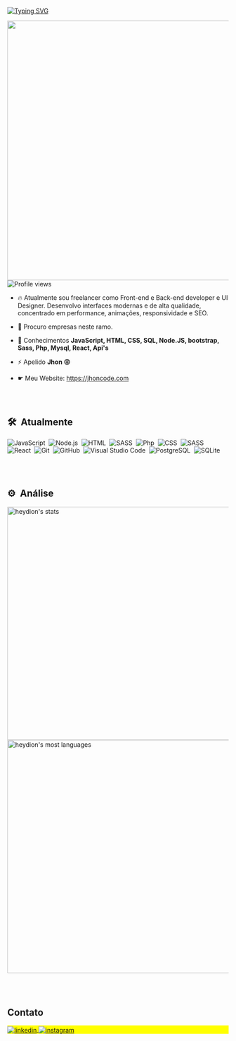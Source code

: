 [![Typing SVG](https://readme-typing-svg.herokuapp.com/?color=00bfbf&size=35&&vLeft=true&width=1000&lines=HELLO,+MY+NAME+is+Heydion+Sol;I'm+32+years+old;I+from+Brasil,+RJ;Be+Welcome!+:%29)](https://git.io/typing-svg)


<img align="right" height="590em" src="https://raw.githubusercontent.com/gist/heydion/e8718c6ba9dc402bdbbb2c546b1f2a4a/raw/f9e1ec62ca3d7135f6ad2f04ec629dc3f4a21b05/githubcard.svg"/>

<p align="left"> <img src="https://komarev.com/ghpvc/?username=heydion&color=yellow" alt="Profile views" /> </p>

- 🔥 Atualmente sou freelancer como Front-end e Back-end developer e UI Designer. Desenvolvo interfaces modernas e de alta qualidade, concentrado em performance, animações, responsividade e SEO.

- 🔭 Procuro empresas neste ramo.

- 💬 Conhecimentos **JavaScript, HTML, CSS, SQL, Node.JS, bootstrap, Sass, Php, Mysql, React, Api's**

- ⚡ Apelido **Jhon 😜**

- ☛ Meu Website: https://jhoncode.com





<br><br>

## 🛠 &nbsp;Atualmente

![JavaScript](https://img.shields.io/badge/-JavaScript-05122A?style=flat&logo=javascript)&nbsp;
![Node.js](https://img.shields.io/badge/-Node.js-05122A?style=flat&logo=node.js)&nbsp;
![HTML](https://img.shields.io/badge/-HTML-05122A?style=flat&logo=HTML5)&nbsp;
![SASS](https://img.shields.io/badge/-SASS-05122A?style=flat&logo=sass)&nbsp;
![Php](https://img.shields.io/badge/-PHP-05122A?style=flat&logo=php)&nbsp;
![CSS](https://img.shields.io/badge/-CSS-05122A?style=flat&logo=CSS3&logoColor=1572B6)&nbsp;
![SASS](https://img.shields.io/badge/-SASS-05122A?style=flat&logo=sass&logoColor=1572B6)&nbsp;
![React](https://img.shields.io/badge/-React-05122A?style=flat&logo=react)&nbsp;
![Git](https://img.shields.io/badge/-Git-05122A?style=flat&logo=git)&nbsp;
![GitHub](https://img.shields.io/badge/-GitHub-05122A?style=flat&logo=github)&nbsp;
![Visual Studio Code](https://img.shields.io/badge/-Visual%20Studio%20Code-05122A?style=flat&logo=visual-studio-code&logoColor=007ACC)&nbsp;
![PostgreSQL](https://img.shields.io/badge/-PostgreSQL-05122A?style=flat&logo=postgresql)&nbsp;
![SQLite](https://img.shields.io/badge/-SQLite-05122A?style=flat&logo=sqlite)&nbsp;

<br><br>

## ⚙️ &nbsp;Análise

<p align="left">
<img width="530em" src="https://github-readme-stats.vercel.app/api?username=heydion&show_icons=true&theme=vision-friendly-dark" alt="heydion's stats"/>
<img width="530em" src="https://github-readme-stats.vercel.app/api/top-langs/?username=heydion&layout=compact&theme=vision-friendly-dark" alt="heydion's most languages"/>
</p>


<br><br>

## Contato

<p align="left" style="background:yellow">


<a href="https://linkedin.com/in/heydion" target="_blank">
  <img align="center" src="https://img.shields.io/badge/-heydion-05122A?style=flat&logo=linkedin" alt="linkedin"/>
</a>
<a href="https://instagram.com/heydionsol" target="_blank">
 <img align="center" src="https://img.shields.io/badge/-heydion-05122A?style=flat&logo=instagram" alt="instagram"/>
</a>

</p>

<!--

<img width="490em" src="https://github-readme-twitter-gazf.vercel.app/api?id=heydion&layout=wide&show_reply=off&show_retweet=off" />


**heydion/heydion** is a ✨ _special_ ✨ repository because its `README.md` (this file) appears on your GitHub profile.

Here are some ideas to get you started:

- 🔭 I’m currently working on ...
- 🌱 I’m currently learning ...
- 👯 I’m looking to collaborate on ...
- 🤔 I’m looking for help with ...
- 💬 Ask me about ...
- 📫 How to reach me: ...
- 😄 Pronouns: ...
- ⚡ Fun fact: ...
-->

